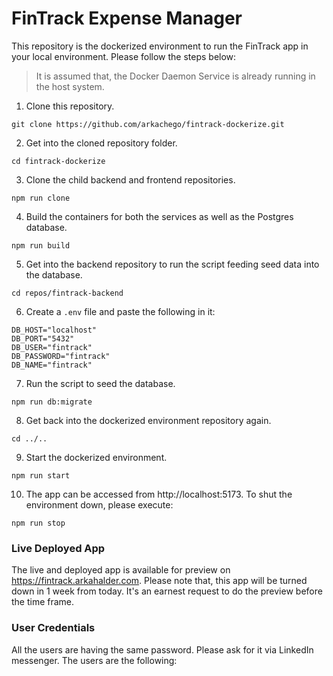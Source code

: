 # FinTrack Expense Manager

This repository is the dockerized environment to run the FinTrack app in your local environment. Please follow the steps below:

> It is assumed that, the Docker Daemon Service is already running in the host system.

1. Clone this repository.

```
git clone https://github.com/arkachego/fintrack-dockerize.git
```

2. Get into the cloned repository folder.

```
cd fintrack-dockerize
```

3. Clone the child backend and frontend repositories.

```
npm run clone
```

4. Build the containers for both the services as well as the Postgres database.

```
npm run build
```

5. Get into the backend repository to run the script feeding seed data into the database.

```
cd repos/fintrack-backend
```

6. Create a `.env` file and paste the following in it:

```
DB_HOST="localhost"
DB_PORT="5432"
DB_USER="fintrack"
DB_PASSWORD="fintrack"
DB_NAME="fintrack"
```

7. Run the script to seed the database.

```
npm run db:migrate
```

8. Get back into the dockerized environment repository again.

```
cd ../..
```
9. Start the dockerized environment.

```
npm run start
```

10. The app can be accessed from http://localhost:5173. To shut the environment down, please execute:

```
npm run stop
```

### Live Deployed App

The live and deployed app is available for preview on https://fintrack.arkahalder.com. Please note that, this app will be turned down in 1 week from today. It's an earnest request to do the preview before the time frame.

### User Credentials

All the users are having the same password. Please ask for it via LinkedIn messenger. The users are the following:

